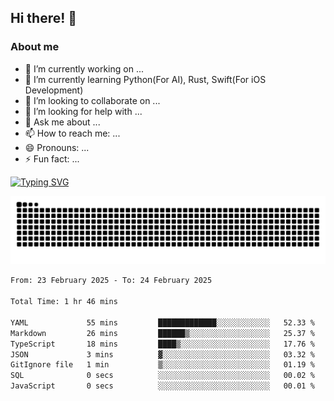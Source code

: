 ## Hi there! 👋

### About me

- 🔭 I’m currently working on ...
- 🌱 I’m currently learning Python(For AI), Rust, Swift(For iOS Development)
- 👯 I’m looking to collaborate on ...
- 🤔 I’m looking for help with ...
- 💬 Ask me about ...
- 📫 How to reach me: ...
- 😄 Pronouns: ...
- ⚡ Fun fact: ...


[![Typing SVG](https://readme-typing-svg.demolab.com/?lines=First+line+of+text;Second+line+of+text)](https://git.io/typing-svg)

![Snake animation](https://raw.githubusercontent.com/DavidRicardoWilde/DavidRicardoWilde/output/github-contribution-grid-snake-dark.svg)

<!--START_SECTION:waka-->

```txt
From: 23 February 2025 - To: 24 February 2025

Total Time: 1 hr 46 mins

YAML             55 mins         █████████████░░░░░░░░░░░░   52.33 %
Markdown         26 mins         ██████▒░░░░░░░░░░░░░░░░░░   25.37 %
TypeScript       18 mins         ████▒░░░░░░░░░░░░░░░░░░░░   17.76 %
JSON             3 mins          ▓░░░░░░░░░░░░░░░░░░░░░░░░   03.32 %
GitIgnore file   1 min           ▒░░░░░░░░░░░░░░░░░░░░░░░░   01.19 %
SQL              0 secs          ░░░░░░░░░░░░░░░░░░░░░░░░░   00.02 %
JavaScript       0 secs          ░░░░░░░░░░░░░░░░░░░░░░░░░   00.01 %
```

<!--END_SECTION:waka-->
